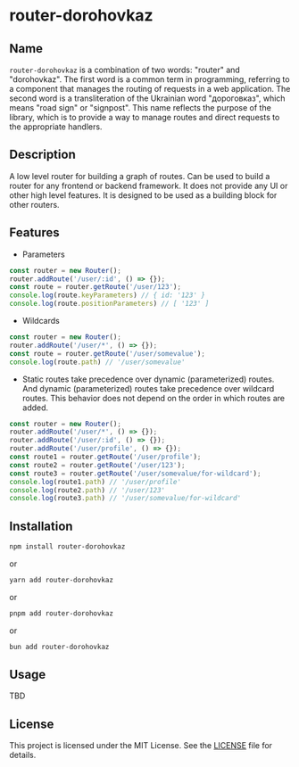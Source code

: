 # router-dorohovkaz

## Name

`router-dorohovkaz` is a combination of two words: "router" and "dorohovkaz". The first word is a common term in programming, referring to a component that manages the routing of requests in a web application. The second word is a transliteration of the Ukrainian word "дороговказ", which means "road sign" or "signpost". This name reflects the purpose of the library, which is to provide a way to manage routes and direct requests to the appropriate handlers.

## Description

A low level router for building a graph of routes. Can be used to build a router for any frontend or backend framework. It does not provide any UI or other high level features. It is designed to be used as a building block for other routers.

## Features

- Parameters

```js
const router = new Router();
router.addRoute('/user/:id', () => {});
const route = router.getRoute('/user/123');
console.log(route.keyParameters) // { id: '123' }
console.log(route.positionParameters) // [ '123' ]
```

- Wildcards

```js
const router = new Router();
router.addRoute('/user/*', () => {});
const route = router.getRoute('/user/somevalue');
console.log(route.path) // '/user/somevalue'
```

- Static routes take precedence over dynamic (parameterized) routes.
And dynamic (parameterized) routes take precedence over wildcard routes.
This behavior does not depend on the order in which routes are added.

```js
const router = new Router();
router.addRoute('/user/*', () => {});
router.addRoute('/user/:id', () => {});
router.addRoute('/user/profile', () => {});
const route1 = router.getRoute('/user/profile');
const route2 = router.getRoute('/user/123');
const route3 = router.getRoute('/user/somevalue/for-wildcard');
console.log(route1.path) // '/user/profile'
console.log(route2.path) // '/user/123'
console.log(route3.path) // '/user/somevalue/for-wildcard'
```

## Installation

```bash
npm install router-dorohovkaz
```

or

```bash
yarn add router-dorohovkaz
```

or

```bash
pnpm add router-dorohovkaz
```

or

```bash
bun add router-dorohovkaz
```

## Usage

TBD

## License

This project is licensed under the MIT License. See the [LICENSE](LICENSE) file for details.

